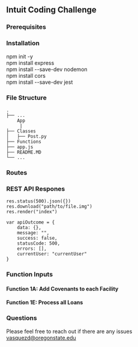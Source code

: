 ## Intuit Coding Challenge

### Prerequisites

### Installation 
npm init -y  
npm install express  
npm install --save-dev nodemon   
npm install cors    
npm install --save-dev jest    


### File Structure
    .
    ├── ...
        App 	               
         |
    ├── Classes             
    │   ├── Post.py                       
    ├── Functions 							 
    ├── app.js    					 
    ├── README.MD
    └── ...

### Routes

### REST API Respones
```
res.status(500).json({})    
res.download("path/to/file.img")    
res.render("index")    
```

```
var apiOutcome = {    
    data: {},    
    message: "",    
    success: false,    
    statusCode: 500,   
    errors: [],    
    currentUser: "currentUser"    
}  
```

### Function Inputs
#### Function 1A: Add Covenants to each Facility ####

 
#### Function 1E: Process all Loans ####
 

### Questions
Please feel free to reach out if there are any issues
vasquezd@oregonstate.edu

 

